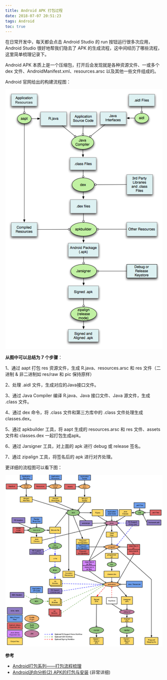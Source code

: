 ```yaml
---
title: Android APK 打包过程
date: 2018-07-07 20:51:23
tags: Android
toc: true
---
```


在日常开发中，每天都会点击 Android Studio 的 run 按钮运行很多次应用，Android Studio 很好地帮我们隐去了 APK 的生成流程，这中间经历了哪些流程，这里简单梳理记录下。

Android APK 本质上是一个压缩包，打开后会发现就是各种资源文件、一或多个 dex 文件、AndroidManifest.xml、resources.arsc 以及其他一些文件组成的。

Android 官网给出的构建流程图：

![](https://raw.githubusercontent.com/zywudev/blog-source/master/image/android_build.png)

**从图中可以总结为 7 个步骤**：

1、通过 aapt 打包 res 资源文件，生成 R.java、resources.arsc 和 res 文件（二进制 & 非二进制如 res/raw 和 pic 保持原样）

2、处理 .aidl 文件，生成对应的Java接口文件。

3、通过 Java Compiler 编译 R.java、Java 接口文件、Java 源文件，生成 .class 文件。

4、通过 dex 命令，将 .class 文件和第三方库中的 .class 文件处理生成 classes.dex。

5、通过 apkbuilder 工具，将 aapt 生成的 resources.arsc 和 res 文件、assets 文件和 classes.dex 一起打包生成apk。

6、通过 Jarsigner 工具，对上面的 apk 进行 debug 或 release 签名。

7、通过 zipalign 工具，将签名后的 apk 进行对齐处理。

更详细的流程图可以看下图：

![](https://raw.githubusercontent.com/zywudev/blog-source/master/image/android_build_detail.png)

**参考**

- [Android打包系列——打包流程梳理](http://mouxuejie.com/blog/2016-08-04/build-and-package-flow-introduction/)
- [Android逆向分析(2) APK的打包与安装](http://blog.zhaiyifan.cn/2016/02/13/android-reverse-2/) (非常详细)

